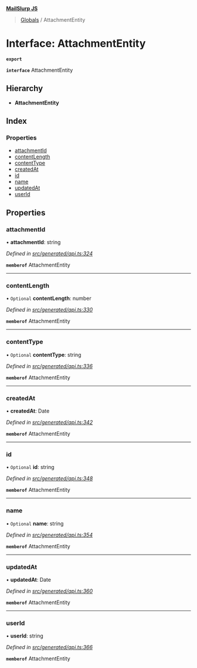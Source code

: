 **[MailSlurp JS](../README.md)**

> [Globals](../README.md) / AttachmentEntity

# Interface: AttachmentEntity

**`export`** 

**`interface`** AttachmentEntity

## Hierarchy

* **AttachmentEntity**

## Index

### Properties

* [attachmentId](attachmententity.md#attachmentid)
* [contentLength](attachmententity.md#contentlength)
* [contentType](attachmententity.md#contenttype)
* [createdAt](attachmententity.md#createdat)
* [id](attachmententity.md#id)
* [name](attachmententity.md#name)
* [updatedAt](attachmententity.md#updatedat)
* [userId](attachmententity.md#userid)

## Properties

### attachmentId

•  **attachmentId**: string

*Defined in [src/generated/api.ts:324](https://github.com/mailslurp/mailslurp-client/blob/751f7bb/src/generated/api.ts#L324)*

**`memberof`** AttachmentEntity

___

### contentLength

• `Optional` **contentLength**: number

*Defined in [src/generated/api.ts:330](https://github.com/mailslurp/mailslurp-client/blob/751f7bb/src/generated/api.ts#L330)*

**`memberof`** AttachmentEntity

___

### contentType

• `Optional` **contentType**: string

*Defined in [src/generated/api.ts:336](https://github.com/mailslurp/mailslurp-client/blob/751f7bb/src/generated/api.ts#L336)*

**`memberof`** AttachmentEntity

___

### createdAt

•  **createdAt**: Date

*Defined in [src/generated/api.ts:342](https://github.com/mailslurp/mailslurp-client/blob/751f7bb/src/generated/api.ts#L342)*

**`memberof`** AttachmentEntity

___

### id

• `Optional` **id**: string

*Defined in [src/generated/api.ts:348](https://github.com/mailslurp/mailslurp-client/blob/751f7bb/src/generated/api.ts#L348)*

**`memberof`** AttachmentEntity

___

### name

• `Optional` **name**: string

*Defined in [src/generated/api.ts:354](https://github.com/mailslurp/mailslurp-client/blob/751f7bb/src/generated/api.ts#L354)*

**`memberof`** AttachmentEntity

___

### updatedAt

•  **updatedAt**: Date

*Defined in [src/generated/api.ts:360](https://github.com/mailslurp/mailslurp-client/blob/751f7bb/src/generated/api.ts#L360)*

**`memberof`** AttachmentEntity

___

### userId

•  **userId**: string

*Defined in [src/generated/api.ts:366](https://github.com/mailslurp/mailslurp-client/blob/751f7bb/src/generated/api.ts#L366)*

**`memberof`** AttachmentEntity
